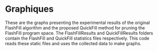 # Graphiques
These are the graphs presenting the experimental results of the original FlashFill algorithm and the proposed QuickFill method for pruning the FlashFill program space. The FlashFillResults and QuickFillResults folders contain the FlashFill and QuickFill statistics files respectively. This code reads these static files and uses the collected data to make graphs.
